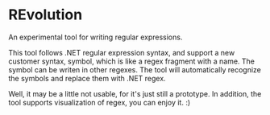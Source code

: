 REvolution
==========

An experimental tool for writing regular expressions.

This tool follows .NET regular expression syntax, and support a new customer syntax, symbol, which is like a regex fragment with a name.
The symbol can be writen in other regexes. The tool will automatically recognize the symbols and replace them with .NET regex.

Well, it may be a little not usable, for it's just still a prototype.
In addition, the tool supports visualization of regex, you can enjoy it. :)

